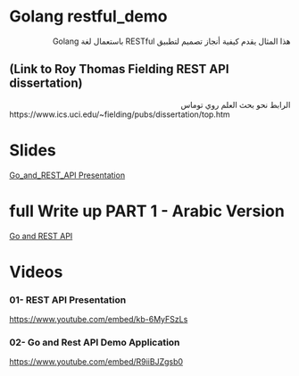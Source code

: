 # Golang restful_demo
<div dir="rtl"> هذا المثال يقدم كيفية أنجاز تصميم لتطبيق RESTful باستعمال لغة Golang   </div>


## (Link to Roy Thomas Fielding REST API dissertation)
<div dir="rtl"> الرابط نحو بحث العلم روي توماس   </div>
https://www.ics.uci.edu/~fielding/pubs/dissertation/top.htm

# Slides
<a href="https://github.com/harchaoui/restful_demo/blob/master/go%20and%20rest%20API_%20Slides.pdf" > Go_and_REST_API Presentation </a>

# full Write up PART 1 - Arabic Version
<a href="https://github.com/harchaoui/restful_demo/blob/master/go%20and%20rest%20API_Writeup_01.pdf" > Go and REST API </a>


# Videos
### 01- REST API Presentation
https://www.youtube.com/embed/kb-6MyFSzLs

### 02- Go and Rest API Demo Application
https://www.youtube.com/embed/R9iiBJZgsb0
